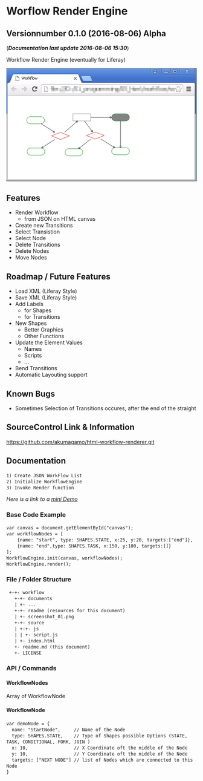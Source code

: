 # Worflow Render Engine
## Versionnumber 0.1.0 (2016-08-06) Alpha
(***Documentation last update 2016-08-06 15:30***)  

Workflow Render Engine (eventually for Liferay) 

![Screenshot from a workflow](https://raw.githubusercontent.com/akumagamo/html-workflow-renderer/master/readme/screenshot_01.png "Screenshot from a workflow")

## Features
* Render Workflow 
    * from JSON on HTML canvas
* Create new Transitions
* Select Transistion
* Select Node 
* Delete Transitions
* Delete Nodes
* Move Nodes

## Roadmap / Future Features
* Load XML (Liferay Style)
* Save XML (Liferay Style)
* Add Labels
  * for Shapes
  * for Transitions
* New Shapes 
  * Better Graphics
  * Other Functions
* Update the Element Values
  * Names
  * Scripts
  * ...
* Bend Transitions
* Automatic Layouting support

## Known Bugs
* Sometimes Selection of Transitions occures, after the end of the straight

## SourceControl Link & Information
https://github.com/akumagamo/html-workflow-renderer.git

## Documentation
    1) Create JSON WorkFlow List 
    2) Initialize WorkflowEngine
    3) Invoke Render function 

*Here is a link to a [mini Demo](https://rawgit.com/akumagamo/html-workflow-renderer/master/source/index.html)*

### Base Code Example
    var canvas = document.getElementById("canvas");
    var workflowNodes = [ 
        {name: "start", type: SHAPES.STATE, x:25, y:20, targets:["end"]},
        {name: "end",type: SHAPES.TASK, x:150, y:100, targets:[]}
    ];
    WorkflowEngine.init(canvas, workflowNodes);
    WorkflowEngine.render();

### File / Folder Structure
     +-+- workflow
       +-+- documents
       | +- ...
       +-+- readme (resources for this document)
       | +- screenshot_01.png
       +-+- source
       | +-+- js
       | | +- script.js
       | +- index.html
       +- readme.md (this document)
       +- LICENSE

### API / Commands

#### WorkflowNodes
Array of WorkflowNode

#### WorkflowNode  
    var demoNode = {
      name: "StartNode",     // Name of the Node
      type: SHAPES.STATE,    // Type of Shapes possible Options (STATE, TASK, CONDITIONAL, FORK, JOIN )
      x: 10,                 // X Coordinate oft the middle of the Node
      y: 10,                 // Y Coordinate oft the middle of the Node
      targets: ["NEXT NODE"] // list of Nodes which are connected to this Node
    }
